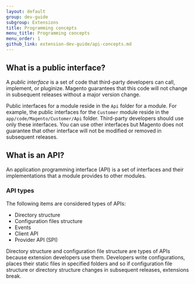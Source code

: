 ```yaml
---
layout: default
group: dev-guide
subgroup: Extensions
title: Programming concepts
menu_title: Programming concepts
menu_order: 1
github_link: extension-dev-guide/api-concepts.md
---
```


<h2 class="api2" id="public-interface">What is a public interface?</h2>
<p>A <i>public interface</i> is a set of code that third-party developers can call, implement, or pluginize. Magento guarantees that this code will not change in subsequent releases without a major version change.</p>
<p>Public interfaces for a module reside in the <code>Api</code> folder for a module. For example, the public interfaces for the <code>Customer</code> module reside in the <code>app/code/Magento/Customer/Api</code> folder.
   Third-party developers should use only these interfaces.
   You can use other interfaces but Magento does not guarantee that other interface will not be modified or removed in subsequent releases.
</p>
<h2 class="api2" id="api-definition">What is an API?</h2>
<p>An application programming interface (API) is a set of interfaces and their implementations that a module provides to other modules.</p>
<h3 class="api2" id="api-types">API types</h3>
<p>The following items are considered types of APIs:</p>
<ul>
   <li>Directory structure</li>
   <li>Configuration files structure</li>
   <li>Events</li>
   <li>Client API</li>
   <li>Provider API (SPI)</li>
</ul>
<p>Directory structure and configuration file structure are types of APIs because extension developers use them. Developers write configurations, places their static files in specified folders and so if configuration file structure or directory structure changes in subsequent releases, extensions break.</p>




